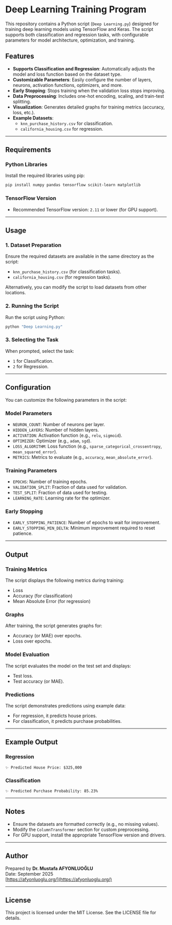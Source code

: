 # Deep Learning Training Program

This repository contains a Python script (`Deep Learning.py`) designed for training deep learning models using TensorFlow and Keras. The script supports both classification and regression tasks, with configurable parameters for model architecture, optimization, and training.

## Features

- **Supports Classification and Regression**: Automatically adjusts the model and loss function based on the dataset type.
- **Customizable Parameters**: Easily configure the number of layers, neurons, activation functions, optimizers, and more.
- **Early Stopping**: Stops training when the validation loss stops improving.
- **Data Preprocessing**: Includes one-hot encoding, scaling, and train-test splitting.
- **Visualization**: Generates detailed graphs for training metrics (accuracy, loss, etc.).
- **Example Datasets**:
  - `knn_purchase_history.csv` for classification.
  - `california_housing.csv` for regression.

---

## Requirements

### Python Libraries

Install the required libraries using pip:

```bash
pip install numpy pandas tensorflow scikit-learn matplotlib
```

### TensorFlow Version

- Recommended TensorFlow version: `2.11` or lower (for GPU support).

---

## Usage

### 1. Dataset Preparation

Ensure the required datasets are available in the same directory as the script:
- `knn_purchase_history.csv` (for classification tasks).
- `california_housing.csv` (for regression tasks).

Alternatively, you can modify the script to load datasets from other locations.

### 2. Running the Script

Run the script using Python:

```bash
python "Deep Learning.py"
```

### 3. Selecting the Task

When prompted, select the task:
- `1` for Classification.
- `2` for Regression.

---

## Configuration

You can customize the following parameters in the script:

### Model Parameters
- `NEURON_COUNT`: Number of neurons per layer.
- `HIDDEN_LAYERS`: Number of hidden layers.
- `ACTIVATION`: Activation function (e.g., `relu`, `sigmoid`).
- `OPTIMIZER`: Optimizer (e.g., `adam`, `sgd`).
- `LOSS_ALGORITHM`: Loss function (e.g., `sparse_categorical_crossentropy`, `mean_squared_error`).
- `METRICS`: Metrics to evaluate (e.g., `accuracy`, `mean_absolute_error`).

### Training Parameters
- `EPOCHS`: Number of training epochs.
- `VALIDATION_SPLIT`: Fraction of data used for validation.
- `TEST_SPLIT`: Fraction of data used for testing.
- `LEARNING_RATE`: Learning rate for the optimizer.

### Early Stopping
- `EARLY_STOPPING_PATIENCE`: Number of epochs to wait for improvement.
- `EARLY_STOPPING_MIN_DELTA`: Minimum improvement required to reset patience.

---

## Output

### Training Metrics

The script displays the following metrics during training:
- Loss
- Accuracy (for classification)
- Mean Absolute Error (for regression)

### Graphs

After training, the script generates graphs for:
- Accuracy (or MAE) over epochs.
- Loss over epochs.

### Model Evaluation

The script evaluates the model on the test set and displays:
- Test loss.
- Test accuracy (or MAE).

### Predictions

The script demonstrates predictions using example data:
- For regression, it predicts house prices.
- For classification, it predicts purchase probabilities.

---

## Example Output

### Regression

```plaintext
✨ Predicted House Price: $325,000
```

### Classification

```plaintext
✨ Predicted Purchase Probability: 85.23%
```

---

## Notes

- Ensure the datasets are formatted correctly (e.g., no missing values).
- Modify the `ColumnTransformer` section for custom preprocessing.
- For GPU support, install the appropriate TensorFlow version and drivers.

---

## Author

Prepared by **Dr. Mustafa AFYONLUOĞLU**  
Date: September 2025  
[https://afyonluoglu.org/](https://afyonluoglu.org/)

---

## License

This project is licensed under the MIT License. See the LICENSE file for details.